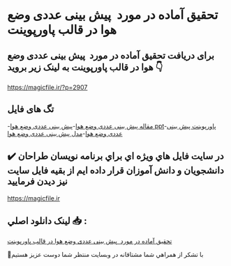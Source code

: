 # تحقیق آماده در مورد  پیش بینی عددی وضع هوا در قالب پاورپوینت

## برای دریافت تحقیق آماده در مورد  پیش بینی عددی وضع هوا در قالب پاورپوینت به لینک زیر بروید 👇

https://magicfile.ir/?p=2907

## تگ های فایل

-[مقاله پیش بینی عددی وضع هوا](https://magicfile.ir/product/%d8%aa%d8%ad%d9%82%db%8c%d9%82-%d9%be%db%8c%d8%b4-%d8%a8%db%8c%d9%86%db%8c-%d8%b9%d8%af%d8%af%db%8c-%d9%88%d8%b6%d8%b9-%d9%87%d9%88%d8%a7-%d8%af%d8%b1-%d9%82%d8%a7%d9%84%d8%a8-%d9%be%d8%a7%d9%88%d8%b1%d9%be%d9%88%db%8c%d9%86%d8%aa/)-[پیش بینی عددی وضع هوا ppt](https://magicfile.ir/product/%d8%aa%d8%ad%d9%82%db%8c%d9%82-%d9%be%db%8c%d8%b4-%d8%a8%db%8c%d9%86%db%8c-%d8%b9%d8%af%d8%af%db%8c-%d9%88%d8%b6%d8%b9-%d9%87%d9%88%d8%a7-%d8%af%d8%b1-%d9%82%d8%a7%d9%84%d8%a8-%d9%be%d8%a7%d9%88%d8%b1%d9%be%d9%88%db%8c%d9%86%d8%aa/)-[پاورپوینت پیش بینی عددی وضع هوا](https://magicfile.ir/product/%d8%aa%d8%ad%d9%82%db%8c%d9%82-%d9%be%db%8c%d8%b4-%d8%a8%db%8c%d9%86%db%8c-%d8%b9%d8%af%d8%af%db%8c-%d9%88%d8%b6%d8%b9-%d9%87%d9%88%d8%a7-%d8%af%d8%b1-%d9%82%d8%a7%d9%84%d8%a8-%d9%be%d8%a7%d9%88%d8%b1%d9%be%d9%88%db%8c%d9%86%d8%aa/)-[مدل پیش بینی عددی وضع هوا](https://magicfile.ir/product/%d8%aa%d8%ad%d9%82%db%8c%d9%82-%d9%be%db%8c%d8%b4-%d8%a8%db%8c%d9%86%db%8c-%d8%b9%d8%af%d8%af%db%8c-%d9%88%d8%b6%d8%b9-%d9%87%d9%88%d8%a7-%d8%af%d8%b1-%d9%82%d8%a7%d9%84%d8%a8-%d9%be%d8%a7%d9%88%d8%b1%d9%be%d9%88%db%8c%d9%86%d8%aa/)

## ✔️ در سايت فايل هاي ويژه اي براي برنامه نويسان طراحان دانشجويان و دانش آموزان قرار داده ايم از بقيه فايل سايت نيز ديدن فرماييد

https://magicfile.ir


## لينک دانلود اصلي 📥 :

[تحقیق آماده در مورد  پیش بینی عددی وضع هوا در قالب پاورپوینت](https://magicfile.ir/product/%d8%aa%d8%ad%d9%82%db%8c%d9%82-%d9%be%db%8c%d8%b4-%d8%a8%db%8c%d9%86%db%8c-%d8%b9%d8%af%d8%af%db%8c-%d9%88%d8%b6%d8%b9-%d9%87%d9%88%d8%a7-%d8%af%d8%b1-%d9%82%d8%a7%d9%84%d8%a8-%d9%be%d8%a7%d9%88%d8%b1%d9%be%d9%88%db%8c%d9%86%d8%aa/) 


🙏با تشکر از همراهي شما مشتاقانه در وبسایت منتظر شما دوست عزیز هستیم

